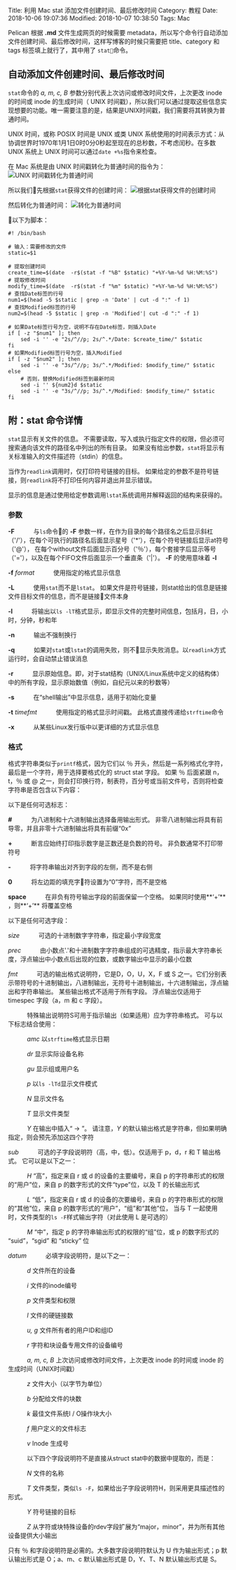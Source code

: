 Title: 利用 Mac stat 添加文件创建时间、最后修改时间
Category: 教程
Date: 2018-10-06 19:07:36
Modified: 2018-10-07 10:38:50
Tags: Mac

Pelican 根据 **.md** 文件生成网页的时候需要 metadata，所以写个命令行自动添加文件创建时间、最后修改时间，这样写博客的时候只需要把 title、category 和 tags 标签填上就行了，其中用了 `stat`命令。

## 自动添加文件创建时间、最后修改时间

`stat`命令的 *a, m, c, B* 参数分别代表上次访问或修改时间文件，上次更改 inode 的时间或 inode 的生成时间（ UNIX 时间戳），所以我们可以通过提取这些信息实现想要的功能。唯一需要注意的是，结果是UNIX时间戳，我们需要将其转换为普通时间。

UNIX 时间，或称 POSIX 时间是 UNIX 或类 UNIX 系统使用的时间表示方式：从协调世界时1970年1月1日0时0分0秒起至现在的总秒数，不考虑闰秒。在多数 UNIX 系统上 UNIX 时间可以通过`date +%s`指令来检查。

在 Mac 系统是由 UNIX 时间戳转化为普通时间的指令为：
![UNIX 时间戳转化为普通时间]({filename}/images/fig7.png)

所以我们先根据`stat`获得文件的创建时间：
![根据stat获得文件的创建时间]({filename}/images/fig8.png)

然后转化为普通时间：
![转化为普通时间]({filename}/images/fig9.png)

以下为脚本：
```
#! /bin/bash

# 输入：需要修改的文件
static=$1

# 提取创建时间
create_time=$(date  -r$(stat -f "%B" $static) "+%Y-%m-%d %H:%M:%S")
# 提取修改时间
modify_time=$(date  -r$(stat -f "%m" $static) "+%Y-%m-%d %H:%M:%S")
# 查找Date标签的行号
num1=$(head -5 $static | grep -n 'Date' | cut -d ":" -f 1)
# 查找Modified标签的行号
num2=$(head -5 $static | grep -n 'Modified'| cut -d ":" -f 1)

# 如果Date标签行号为空，说明不存在Date标签，则插入Date
if [ -z "$num1" ]; then
    sed -i '' -e "2s/^//p; 2s/^.*/Date: $create_time/" $static   
fi
# 如果Modified标签行号为空，插入Modified
if [ -z "$num2" ]; then
    sed -i '' -e "3s/^//p; 3s/^.*/Modified: $modify_time/" $static
else
    # 否则，替换Modified标签到最新时间
    sed -i '' ${num2}d $static
    sed -i '' -e "3s/^//p; 3s/^.*/Modified: $modify_time/" $static
fi
```

## 附：stat 命令详情

`stat`显示有关文件的信息。 不需要读取，写入或执行指定文件的权限，但必须可搜索通向该文件的路径名中列出的所有目录。 如果没有给出参数，`stat`将显示有关标准输入的文件描述符（stdin）的信息。

当作为`readlink`调用时，仅打印符号链接的目标。 如果给定的参数不是符号链接，则`readlink`将不打印任何内容并退出并显示错误。

显示的信息是通过使用给定参数调用`lstat`系统调用并解释返回的结构来获得的。

### 参数

**\-F**&nbsp;&nbsp;&nbsp;&nbsp;&nbsp;&nbsp;&nbsp;&nbsp;&nbsp;&nbsp;&nbsp;与`ls`命令的 **-F** 参数一样，在作为目录的每个路径名之后显示斜杠（'/'），在每个可执行的路径名后面显示星号（'\*'），在每个符号链接后显示at符号（'@'）， 在每个without文件后面显示百分号（'％'），每个套接字后显示等号（'='），以及在每个FIFO文件后面显示一个垂直条（'|'）。 **-F** 的使用意味着 **-l**

**\-f** *format*&nbsp;&nbsp;&nbsp;&nbsp;&nbsp;&nbsp;&nbsp;&nbsp;&nbsp;&nbsp;&nbsp;使用指定的格式显示信息

**\-L**&nbsp;&nbsp;&nbsp;&nbsp;&nbsp;&nbsp;&nbsp;&nbsp;&nbsp;&nbsp;&nbsp;使用`stat`而不是`lstat`。 如果文件是符号链接，则stat给出的信息是链接文件目标文件的信息，而不是链接文件本身

**\-l**&nbsp;&nbsp;&nbsp;&nbsp;&nbsp;&nbsp;&nbsp;&nbsp;&nbsp;&nbsp;&nbsp;将输出以`ls -lT`格式显示，即显示文件的完整时间信息，包括月，日，小时，分钟，秒和年

**\-n**&nbsp;&nbsp;&nbsp;&nbsp;&nbsp;&nbsp;&nbsp;&nbsp;&nbsp;&nbsp;&nbsp;输出不强制换行

**\-q**&nbsp;&nbsp;&nbsp;&nbsp;&nbsp;&nbsp;&nbsp;&nbsp;&nbsp;&nbsp;&nbsp;如果对`stat`或`lstat`的调用失败，则不显示失败消息。以`readlink`方式运行时，会自动禁止错误消息

**\-r**&nbsp;&nbsp;&nbsp;&nbsp;&nbsp;&nbsp;&nbsp;&nbsp;&nbsp;&nbsp;&nbsp;显示原始信息。即，对于stat结构（UNIX/Linux系统中定义的结构体）中的所有字段，显示原始数值（例如，自纪元以来的秒数等）

**\-s**&nbsp;&nbsp;&nbsp;&nbsp;&nbsp;&nbsp;&nbsp;&nbsp;&nbsp;&nbsp;&nbsp;在“shell输出”中显示信息，适用于初始化变量

**\-t** *timefmt*&nbsp;&nbsp;&nbsp;&nbsp;&nbsp;&nbsp;&nbsp;&nbsp;&nbsp;&nbsp;&nbsp;使用指定的格式显示时间戳。 此格式直接传递给`strftime`命令

**\-x**&nbsp;&nbsp;&nbsp;&nbsp;&nbsp;&nbsp;&nbsp;&nbsp;&nbsp;&nbsp;&nbsp;从某些Linux发行版中以更详细的方式显示信息

### 格式

格式字符串类似于`printf`格式，因为它们以 ％ 开头，然后是一系列格式化字符，最后是一个字符，用于选择要格式化的 struct stat 字段。 如果 ％ 后面紧跟 n，t，％ 或 @ 之一，则会打印换行符，制表符，百分号或当前文件号，否则将检查字符串是否包含以下内容：

以下是任何可选标志：

**\#**&nbsp;&nbsp;&nbsp;&nbsp;&nbsp;&nbsp;&nbsp;&nbsp;&nbsp;&nbsp;&nbsp;为八进制和十六进制输出选择备用输出形式。 非零八进制输出将具有前导零，并且非零十六进制输出将具有前缀“0x”

**+**&nbsp;&nbsp;&nbsp;&nbsp;&nbsp;&nbsp;&nbsp;&nbsp;&nbsp;&nbsp;&nbsp;断言应始终打印指示数字是正数还是负数的符号。 非负数通常不打印带符号

**-**&nbsp;&nbsp;&nbsp;&nbsp;&nbsp;&nbsp;&nbsp;&nbsp;&nbsp;&nbsp;&nbsp;将字符串输出对齐到字段的左侧，而不是右侧

**0**&nbsp;&nbsp;&nbsp;&nbsp;&nbsp;&nbsp;&nbsp;&nbsp;&nbsp;&nbsp;&nbsp;将左边距的填充字符设置为“0”字符，而不是空格

**space**&nbsp;&nbsp;&nbsp;&nbsp;&nbsp;&nbsp;&nbsp;&nbsp;&nbsp;&nbsp;&nbsp;在非负有符号输出字段的前面保留一个空格。 如果同时使用**‘+’** ，则**‘+’** 将覆盖空格

以下是任何可选字段：

*size*&nbsp;&nbsp;&nbsp;&nbsp;&nbsp;&nbsp;&nbsp;&nbsp;&nbsp;&nbsp;&nbsp;可选的十进制数字字符串，指定最小字段宽度

*prec*&nbsp;&nbsp;&nbsp;&nbsp;&nbsp;&nbsp;&nbsp;&nbsp;&nbsp;&nbsp;&nbsp;由小数点'.'和十进制数字字符串组成的可选精度，指示最大字符串长度，浮点输出中小数点后出现的位数，或数字输出中显示的最小位数

*fmt*&nbsp;&nbsp;&nbsp;&nbsp;&nbsp;&nbsp;&nbsp;&nbsp;&nbsp;&nbsp;&nbsp;可选的输出格式说明符，它是D，O，U，X，F 或 S 之一。它们分别表示带符号的十进制输出，八进制输出，无符号十进制输出，十六进制输出，浮点输出和字符串输出。 某些输出格式不适用于所有字段。 浮点输出仅适用于 timespec 字段（a，m 和 c 字段）。

&nbsp;&nbsp;&nbsp;&nbsp;&nbsp;&nbsp;&nbsp;&nbsp;&nbsp;&nbsp;&nbsp;特殊输出说明符S可用于指示输出（如果适用）应为字符串格式。 可与以下标志结合使用：

&nbsp;&nbsp;&nbsp;&nbsp;&nbsp;&nbsp;&nbsp;&nbsp;&nbsp;&nbsp;&nbsp;*amc* 以`strftime`格式显示日期

&nbsp;&nbsp;&nbsp;&nbsp;&nbsp;&nbsp;&nbsp;&nbsp;&nbsp;&nbsp;&nbsp;*dr* 显示实际设备名称

&nbsp;&nbsp;&nbsp;&nbsp;&nbsp;&nbsp;&nbsp;&nbsp;&nbsp;&nbsp;&nbsp;*gu* 显示组或用户名

&nbsp;&nbsp;&nbsp;&nbsp;&nbsp;&nbsp;&nbsp;&nbsp;&nbsp;&nbsp;&nbsp;*p* 以`ls -lTd`显示文件模式

&nbsp;&nbsp;&nbsp;&nbsp;&nbsp;&nbsp;&nbsp;&nbsp;&nbsp;&nbsp;&nbsp;*N* 显示文件名

&nbsp;&nbsp;&nbsp;&nbsp;&nbsp;&nbsp;&nbsp;&nbsp;&nbsp;&nbsp;&nbsp;*T* 显示文件类型

&nbsp;&nbsp;&nbsp;&nbsp;&nbsp;&nbsp;&nbsp;&nbsp;&nbsp;&nbsp;&nbsp;*Y* 在输出中插入“ -> ”。 请注意，*Y* 的默认输出格式是字符串，但如果明确指定，则会预先添加这四个字符

*sub*&nbsp;&nbsp;&nbsp;&nbsp;&nbsp;&nbsp;&nbsp;&nbsp;&nbsp;&nbsp;&nbsp;可选的子字段说明符（高，中，低）。仅适用于 p，d，r 和 T 输出格式。 它可以是以下之一：

&nbsp;&nbsp;&nbsp;&nbsp;&nbsp;&nbsp;&nbsp;&nbsp;&nbsp;&nbsp;&nbsp;*H* “高”，指定来自 r 或 d 的设备的主要编号，来自 p 的字符串形式的权限的“用户”位，来自 p 的数字形式的文件“type”位，以及 T 的长输出形式

&nbsp;&nbsp;&nbsp;&nbsp;&nbsp;&nbsp;&nbsp;&nbsp;&nbsp;&nbsp;&nbsp;*L* “低”，指定来自 r 或 d 的设备的次要编号，来自 p 的字符串形式的权限的“其他”位，来自 p 的数字形式的“用户”，“组”和“其他”位， 当与 T 一起使用时，文件类型的`ls -F`样式输出字符（对此使用 L 是可选的）

&nbsp;&nbsp;&nbsp;&nbsp;&nbsp;&nbsp;&nbsp;&nbsp;&nbsp;&nbsp;&nbsp;*M* “中”，指定 p 的字符串输出形式的权限的“组”位，或 p 的数字形式的 “suid”，“sgid” 和 “sticky” 位

*datum*&nbsp;&nbsp;&nbsp;&nbsp;&nbsp;&nbsp;&nbsp;&nbsp;&nbsp;&nbsp;&nbsp;必填字段说明符，是以下之一：

&nbsp;&nbsp;&nbsp;&nbsp;&nbsp;&nbsp;&nbsp;&nbsp;&nbsp;&nbsp;&nbsp;*d* 文件所在的设备

&nbsp;&nbsp;&nbsp;&nbsp;&nbsp;&nbsp;&nbsp;&nbsp;&nbsp;&nbsp;&nbsp;*i* 文件的inode编号

&nbsp;&nbsp;&nbsp;&nbsp;&nbsp;&nbsp;&nbsp;&nbsp;&nbsp;&nbsp;&nbsp;*p* 文件类型和权限

&nbsp;&nbsp;&nbsp;&nbsp;&nbsp;&nbsp;&nbsp;&nbsp;&nbsp;&nbsp;&nbsp;*l* 文件的硬链接数

&nbsp;&nbsp;&nbsp;&nbsp;&nbsp;&nbsp;&nbsp;&nbsp;&nbsp;&nbsp;&nbsp;*u, g* 文件所有者的用户ID和组ID

&nbsp;&nbsp;&nbsp;&nbsp;&nbsp;&nbsp;&nbsp;&nbsp;&nbsp;&nbsp;&nbsp;*r* 字符和块设备专用文件的设备编号

&nbsp;&nbsp;&nbsp;&nbsp;&nbsp;&nbsp;&nbsp;&nbsp;&nbsp;&nbsp;&nbsp;*a, m, c, B* 上次访问或修改时间文件，上次更改 inode 的时间或 inode 的生成时间（UNIX时间戳）

&nbsp;&nbsp;&nbsp;&nbsp;&nbsp;&nbsp;&nbsp;&nbsp;&nbsp;&nbsp;&nbsp;*z* 文件大小（以字节为单位）

&nbsp;&nbsp;&nbsp;&nbsp;&nbsp;&nbsp;&nbsp;&nbsp;&nbsp;&nbsp;&nbsp;*b* 分配给文件的块数

&nbsp;&nbsp;&nbsp;&nbsp;&nbsp;&nbsp;&nbsp;&nbsp;&nbsp;&nbsp;&nbsp;*k* 最佳文件系统I / O操作块大小

&nbsp;&nbsp;&nbsp;&nbsp;&nbsp;&nbsp;&nbsp;&nbsp;&nbsp;&nbsp;&nbsp;*f* 用户定义的文件标志

&nbsp;&nbsp;&nbsp;&nbsp;&nbsp;&nbsp;&nbsp;&nbsp;&nbsp;&nbsp;&nbsp;*v* Inode 生成号

&nbsp;&nbsp;&nbsp;&nbsp;&nbsp;&nbsp;&nbsp;&nbsp;&nbsp;&nbsp;&nbsp;以下四个字段说明符不是直接从struct stat中的数据中提取的，而是：

&nbsp;&nbsp;&nbsp;&nbsp;&nbsp;&nbsp;&nbsp;&nbsp;&nbsp;&nbsp;&nbsp;*N* 文件的名称

&nbsp;&nbsp;&nbsp;&nbsp;&nbsp;&nbsp;&nbsp;&nbsp;&nbsp;&nbsp;&nbsp;*T* 文件类型，类似`ls -F`，如果给出子字段说明符H，则采用更具描述性的形式。

&nbsp;&nbsp;&nbsp;&nbsp;&nbsp;&nbsp;&nbsp;&nbsp;&nbsp;&nbsp;&nbsp;*Y* 符号链接的目标

&nbsp;&nbsp;&nbsp;&nbsp;&nbsp;&nbsp;&nbsp;&nbsp;&nbsp;&nbsp;&nbsp;*Z* 从字符或块特殊设备的rdev字段扩展为“major，minor”，并为所有其他设备提供大小输出

只有 ％ 和字段说明符是必需的。大多数字段说明符默认为 U 作为输出形式；p 默认输出形式是 O；a、m、c 默认输出形式是 D，Y、T、N 默认输出形式是 S。

